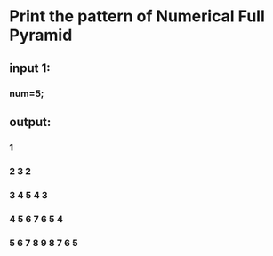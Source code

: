 # Print the pattern of Numerical Full Pyramid 

## input 1:
### num=5;

## output:

###          1
###        2 3 2 
###      3 4 5 4 3
###    4 5 6 7 6 5 4 
###  5 6 7 8 9 8 7 6 5
